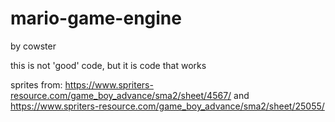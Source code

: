 # mario-game-engine
by cowster

this is not 'good' code, but it is code that works

sprites from:
https://www.spriters-resource.com/game_boy_advance/sma2/sheet/4567/ and 
https://www.spriters-resource.com/game_boy_advance/sma2/sheet/25055/
